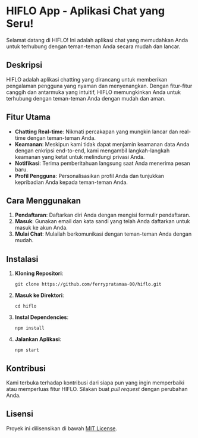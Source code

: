 # HIFLO App - Aplikasi Chat yang Seru!

Selamat datang di HIFLO! Ini adalah aplikasi chat yang memudahkan Anda untuk terhubung dengan teman-teman Anda secara mudah dan lancar.

## Deskripsi

HIFLO adalah aplikasi chatting yang dirancang untuk memberikan pengalaman pengguna yang nyaman dan menyenangkan. Dengan fitur-fitur canggih dan antarmuka yang intuitif, HIFLO memungkinkan Anda untuk terhubung dengan teman-teman Anda dengan mudah dan aman.

## Fitur Utama

- **Chatting Real-time**: Nikmati percakapan yang mungkin lancar dan real-time dengan teman-teman Anda.
- **Keamanan**: Meskipun kami tidak dapat menjamin keamanan data Anda dengan enkripsi end-to-end, kami mengambil langkah-langkah keamanan yang ketat untuk melindungi privasi Anda.
- **Notifikasi**: Terima pemberitahuan langsung saat Anda menerima pesan baru.
- **Profil Pengguna**: Personalisasikan profil Anda dan tunjukkan kepribadian Anda kepada teman-teman Anda.

## Cara Menggunakan

1. **Pendaftaran**: Daftarkan diri Anda dengan mengisi formulir pendaftaran.
2. **Masuk**: Gunakan email dan kata sandi yang telah Anda daftarkan untuk masuk ke akun Anda.
3. **Mulai Chat**: Mulailah berkomunikasi dengan teman-teman Anda dengan mudah.

## Instalasi

1. **Kloning Repositori**: 
    ```
    git clone https://github.com/ferrypratamaa-00/hiflo.git
    ```
2. **Masuk ke Direktori**: 
    ```
    cd hiflo
    ```
3. **Instal Dependencies**: 
    ```
    npm install
    ```
4. **Jalankan Aplikasi**: 
    ```
    npm start
    ```

## Kontribusi

Kami terbuka terhadap kontribusi dari siapa pun yang ingin memperbaiki atau memperluas fitur HIFLO. Silakan buat _pull request_ dengan perubahan Anda.

## Lisensi

Proyek ini dilisensikan di bawah [MIT License](LICENSE).
